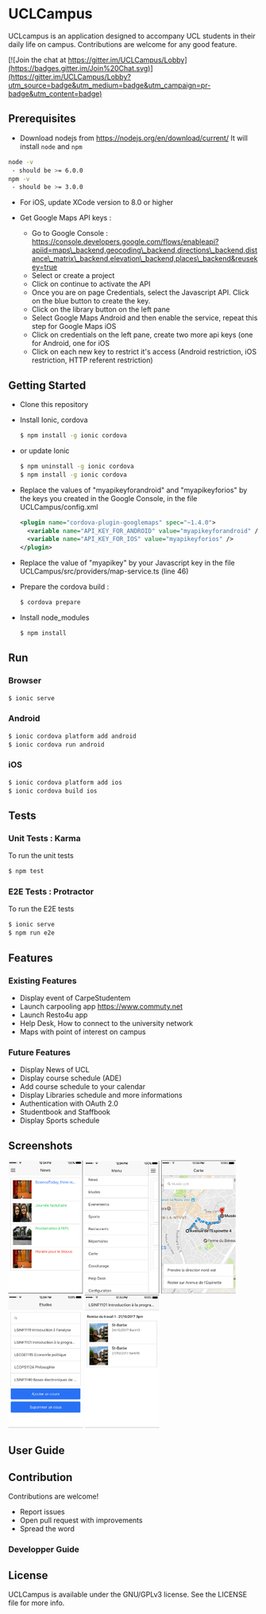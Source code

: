 # UCLCampus
UCLcampus is an application designed to accompany UCL students in their daily life on campus. Contributions are welcome for any good feature.

[![Join the chat at https://gitter.im/UCLCampus/Lobby](https://badges.gitter.im/Join%20Chat.svg)](https://gitter.im/UCLCampus/Lobby?utm_source=badge&utm_medium=badge&utm_campaign=pr-badge&utm_content=badge)

## Prerequisites
- Download nodejs from https://nodejs.org/en/download/current/ It will install `node` and `npm`
```bash
node -v
 - should be >= 6.0.0
npm -v
 - should be >= 3.0.0
```
- For iOS, update XCode version to 8.0 or higher

- Get Google Maps API keys :
    * Go to Google Console : https://console.developers.google.com/flows/enableapi?apiid=maps\_backend,geocoding\_backend,directions\_backend,distance\_matrix\_backend,elevation\_backend,places\_backend&reusekey=true
    * Select or create a project
    * Click on continue to activate the API
    * Once you are on page Credentials, select the Javascript API. Click on the blue button to create the key.
    * Click on the library button on the left pane
    * Select Google Maps Android and then enable the service, repeat this step for Google Maps iOS
    * Click on credentials on the left pane, create two more api keys (one for Android, one for iOS
    * Click on each new key to restrict it's access (Android restriction, iOS restriction, HTTP referent restriction)

## Getting Started

* Clone this repository

* Install Ionic, cordova
    ```bash
    $ npm install -g ionic cordova
    ```
* or update Ionic
    ```bash
    $ npm uninstall -g ionic cordova
    $ npm install -g ionic cordova
    ```
    
* Replace the values of "myapikeyforandroid" and "myapikeyforios" by the keys you created in the Google Console, in the file UCLCampus/config.xml
    
    ```xml
    <plugin name="cordova-plugin-googlemaps" spec="~1.4.0">
      <variable name="API_KEY_FOR_ANDROID" value="myapikeyforandroid" />
      <variable name="API_KEY_FOR_IOS" value="myapikeyforios" />
    </plugin>
    ```

* Replace the value of "myapikey" by your Javascript key in the file UCLCampus/src/providers/map-service.ts (line 46)

* Prepare the cordova build : 
    ```bash
    $ cordova prepare
    ```
    
* Install node_modules
    ```bash
    $ npm install
    ```
## Run

### Browser
```bash
$ ionic serve
```

### Android

```bash
$ ionic cordova platform add android
$ ionic cordova run android
```

### iOS
```bash
$ ionic cordova platform add ios
$ ionic cordova build ios
```

## Tests

### Unit Tests : Karma
To run the unit tests
```bash
$ npm test
```
### E2E Tests : Protractor
To run the E2E tests
```bash
$ ionic serve
$ npm run e2e
```
## Features

### Existing Features

* Display event of CarpeStudentem
* Launch carpooling app https://www.commuty.net
* Launch Resto4u app
* Help Desk, How to connect to the university network
* Maps with point of interest on campus

### Future Features

* Display News of UCL
* Display course schedule (ADE)
* Add course schedule to your calendar
* Display Libraries schedule and more informations
* Authentication with OAuth 2.0
* Studentbook and Staffbook
* Display Sports schedule

## Screenshots

<img src="screenshots/news.png" alt="android-tablet" width="150"/>
<img src="screenshots/menu.png" alt="android-tablet" width="150"/>
<img src="screenshots/carte.png" alt="android-tablet" width="150"/>
<img src="screenshots/etudes_1.png" alt="android-tablet" width="150"/> <img src="screenshots/etudes_2.png" alt="android-tablet" width="150"/>

## User Guide


## Contribution
Contributions are welcome!

* Report issues
* Open pull request with improvements
* Spread the word

### Developper Guide


## License
UCLCampus is available under the GNU/GPLv3 license. See the LICENSE file for more info.
